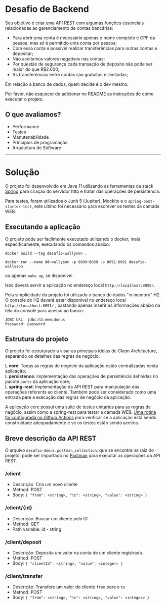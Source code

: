 # Desafio de Backend

Seu objetivo é criar uma API REST com algumas funções essenciais relacionadas ao gerenciamento de contas bancárias:

- Para abrir uma conta é necessário apenas o nome completo e CPF da pessoa, mas só é permitido uma conta por pessoa;
- Com essa conta é possível realizar transferências para outras contas e depositar;
- Não aceitamos valores negativos nas contas;
- Por questão de segurança cada transação de depósito não pode ser maior do que R$2.000;
- As transferências entre contas são gratuitas e ilimitadas;

Em relação a banco de dados, quem decide é o dev mesmo.

Por favor, não esquecer de adicionar no README as instruções de como executar o projeto.

## O que avaliamos?

- Performance
- Testes
- Manutenabilidade
- Princípios de programação
- Arquitetura de Software

<hr>

# Solução

O projeto foi desenvolvido em Java 11 utilizando as ferramentas da stack [Spring](https://spring.io/) para criação do
servidor http e tratar das operações de persistência.

Para testes, foram utilizados o Junit 5 (Jupiter), Mockito e o `spring-boot-starter-test`, este último foi necessário
para escrever os testes da camada WEB.

## Executando a aplicação

O projeto pode ser facilmente executado utilizando o docker, mais especificamente, executando os comandos abaixo:

```
docker build --tag desafio-wallyson .

docker run --name dd-wallyson -p 8090:8090 -p 8091:8091 desafio-wallyson
```

ou apenas `make up`, se disponível.

Isso deverá servir a aplicação no endereço local `http://localhost:8090/`.

Pela simplicidade do projeto foi utilizado o banco de dados "in memory" H2. O console do H2 deverá estar disponível no
endereço local `http://localhost:8091/` , bastando apenas inserir as informações abaixo na tela do console para acesso
ao banco:

```
JDBC URL: jdbc:h2:mem:donus
Password: password
```

## Estrutura do projeto

O projeto foi estruturado a visar as principais ideias de _Clean Architecture_, separando os detalhes das regras de
negócio.

L **core**: Todas as regras de negócio da aplicação estão centralizadas nesta aplicação; <br>
L **persistence**: Implementação das operações de persistência definidas no pacote `ports` da aplicação core; <br>
L **spring-rest**: Implementação da API REST para manipulação das operações referents ao cliente. Também pode ser
considerado como uma entrada para a execução das regras de negócio da aplicação.<br>

A aplicação core possui uma suite de testes unitários para as regras de negócio, assim como a spring-rest para testar a
camada WEB. [Uma rotina foi configurada no Github Actions](https://github.com/wallysoncarvalho/desafio-donus/actions)
para verificar se a aplicação está sendo construidade adequadamente e se os testes estão sendo aceitos.

## Breve descrição da API REST

O arquivo `desafio-donus.postman_collection`, que se encontra na raiz do projeto, pode ser importado
no [Postman](https://www.postman.com/) para executar as operações da API REST.

### /client

- Descrição: Cria um novo cliente
- Method: POST
- Body: `{ "from": <string>, "to": <string>, "value": <string> }`

### /client/{id}

- Descrição: Buscar um cliente pelo ID
- Method: GET
- Path variable: id - string

### /client/deposit

- Descrição: Deposita um valor na conta de um cliente registrado.
- Method: POST
- Body: `{ "clientId": <string>, "value": <integer> }`

### /client/transfer

- Descrição: Transfere um valor do cliente `from` para o `to`
- Method: POST
- Body: `{ "from": <string>, "to": <string>, "value": <integer> }`
